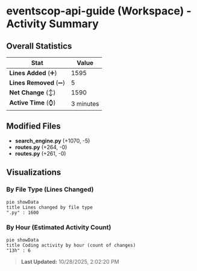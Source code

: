 # eventscop-api-guide (Workspace) - Activity Summary 

## Overall Statistics

| Stat                   | Value                                                             |
| ---------------------- | ----------------------------------------------------------------- |
| **Lines Added** (➕)   | 1595                                          |
| **Lines Removed** (➖) | 5                                        |
| **Net Change** (↕)    | 1590                |
| **Active Time** (⌚)   | 3 minutes |


## Modified Files
- **search_engine.py** (+1070, -5)
- **routes.py** (+264, -0)
- **routes.py** (+261, -0)

## Visualizations

### By File Type (Lines Changed)

```mermaid
pie showData
title Lines changed by file type
".py" : 1600
```

### By Hour (Estimated Activity Count)

```mermaid
pie showData
title Coding activity by hour (count of changes)
"13h" : 6
```


> **Last Updated:** 10/28/2025, 2:02:20 PM